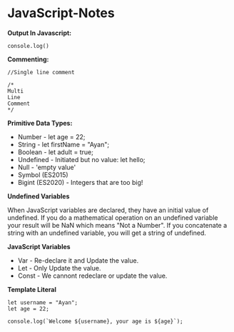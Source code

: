 # JavaScript-Notes

**Output In Javascript:**

````
console.log()

````

**Commenting:**

````
//Single line comment

/*
Multi
Line
Comment
*/
````

**Primitive Data Types:**

* Number - let age = 22;
* String - let firstName = "Ayan";
* Boolean - let adult = true;
* Undefined - Initiated but no value: let hello;
* Null - 'empty value'
* Symbol (ES2015)
* Bigint (ES2020) - Integers that are too big!

**Undefined Variables**

When JavaScript variables are declared, they have an initial value of undefined. If you do a mathematical operation on an undefined variable your result will be NaN which means "Not a Number". If you concatenate a string with an undefined variable, you will get a string of undefined.

**JavaScript Variables**

* Var - Re-declare it and Update the value.
* Let - Only Update the value.
* Const - We cannont redeclare or update the value.

**Template Literal**

````
let username = "Ayan";
let age = 22;

console.log(`Welcome ${username}, your age is ${age}`);
````
    
